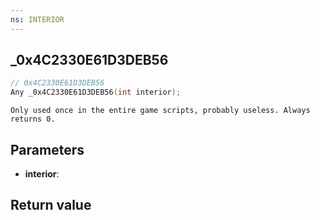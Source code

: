 ```yaml
---
ns: INTERIOR
---
```

## _0x4C2330E61D3DEB56

```c
// 0x4C2330E61D3DEB56
Any _0x4C2330E61D3DEB56(int interior);
```

```
Only used once in the entire game scripts, probably useless. Always returns 0.  
```

## Parameters
* **interior**:

## Return value
